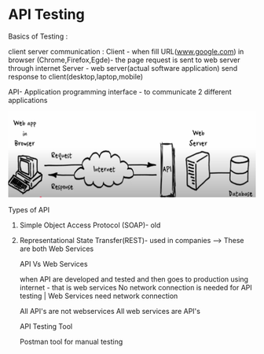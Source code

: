 # API Testing
 Basics of Testing :

client server communication :
Client - when fill URL(www.google.com) in browser (Chrome,Firefox,Egde)- the page request is sent to web server through internet
Server - web server(actual software application) send response to client(desktop,laptop,mobile)


API- Application programming interface - to communicate 2 different applications

![image_alt](https://github.com/anumhub/API-Testing----POSTMAN/blob/2b2262bc4deab3d3302d7a153afd5c9e39db7d5a/Screenshot%202025-06-10%20at%2012.53.40%20PM.png)

Types of API 

1. Simple Object Access Protocol (SOAP)- old 
2. Representational State Transfer(REST)- used in companies  -->  These are both Web Services

   API Vs Web Services

   when API are developed and tested and then goes to production using internet - that is web services
   No network connection is needed for API testing | Web Services need network connection 
   

   All API's are not webservices
   All web services are API's

   API Testing Tool 

   Postman tool for manual testing
   


